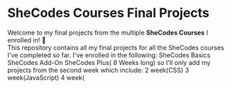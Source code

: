 # SheCodes Courses Final Projects

Welcome to my final projects from the multiple **SheCodes Courses** I enrolled in! 🚀  
This repository contains all my final projects for all the SheCodes courses I've completed so far.
I've enrolled in the following:
SheCodes Basics
SheCodes Add-On
SheCodes Plus( 8 Weeks long) so I'll only add my projects from the second week which include:
2 week(CSS)
3 week(JavaScript)
4 week(
